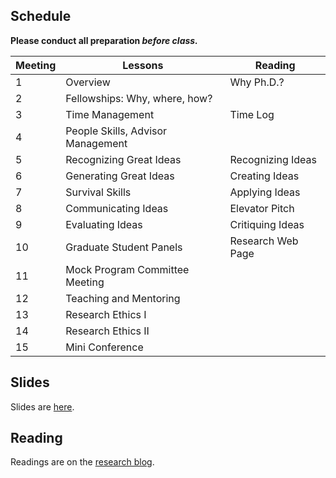 ## Schedule

**Please conduct all preparation *before* *class.***

| **Meeting** | **Lessons**                       | **Reading**   |
|-------------|-----------------------------------|-------------------|
| 1           | Overview                          | Why Ph.D.?        |
| 2           | Fellowships: Why, where, how?     |                   |
| 3           | Time Management                   | Time Log          |
| 4           | People Skills, Advisor Management |                   |
| 5           | Recognizing Great Ideas           | Recognizing Ideas |
| 6           | Generating Great Ideas            | Creating Ideas    |
| 7           | Survival Skills                   | Applying Ideas    |
| 8           | Communicating Ideas               | Elevator Pitch    |
| 9           | Evaluating Ideas                  | Critiquing Ideas  |
| 10          | Graduate Student Panels           | Research Web Page |
| 11          | Mock Program Committee Meeting    |                   |
| 12          | Teaching and Mentoring            |                   |
| 13          | Research Ethics I                 |                   |
| 14          | Research Ethics II                |                   |
| 15          | Mini Conference                   |                   |

## Slides

Slides are [here](https://github.com/noise-lab/research-course/docs/slides/).

## Reading

Readings are on the [research blog](https://medium.com/great-research).
